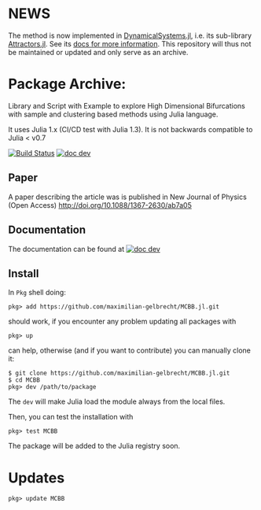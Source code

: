 # NEWS

The method is now implemented in [DynamicalSystems.jl](https://github.com/JuliaDynamics/DynamicalSystems.jl), i.e. its sub-library [Attractors.jl](https://juliadynamics.github.io/Attractors.jl/dev/). See its [docs for more information](https://juliadynamics.github.io/Attractors.jl/dev/examples/#Featurizing-and-grouping-across-parameters-(MCBB)). This repository will thus not be maintained or updated and only serve as an archive.


# Package Archive: 

Library and Script with Example to explore High Dimensional Bifurcations with sample and clustering based methods using Julia language.

It uses Julia 1.x (CI/CD test with Julia 1.3).
It is not backwards compatible to Julia < v0.7

[![Build Status](https://travis-ci.com/maximilian-gelbrecht/MCBB.jl.svg?branch=master)](https://travis-ci.com/maximilian-gelbrecht/MCBB.jl/branches)
[![doc dev](https://img.shields.io/badge/docs-dev-blue.svg)](https://maximilian-gelbrecht.github.io/MCBB.jl/dev)



## Paper

A paper describing the article was is published in New Journal of Physics (Open Access) http://doi.org/10.1088/1367-2630/ab7a05

## Documentation

The documentation can be found at [![doc dev](https://img.shields.io/badge/docs-dev-blue.svg)](https://maximilian-gelbrecht.github.io/MCBB.jl/dev)


## Install

In `Pkg` shell doing:
```
pkg> add https://github.com/maximilian-gelbrecht/MCBB.jl.git

```
should work, if you encounter any problem updating all packages with
```
pkg> up
```
can help, otherwise (and if you want to contribute) you can manually clone it:
```
$ git clone https://github.com/maximilian-gelbrecht/MCBB.jl.git
$ cd MCBB
pkg> dev /path/to/package
```
The `dev` will make Julia load the module always from the local files.

Then, you can test the installation with
```
pkg> test MCBB
```

The package will be added to the Julia registry soon.

# Updates

```
pkg> update MCBB
```
